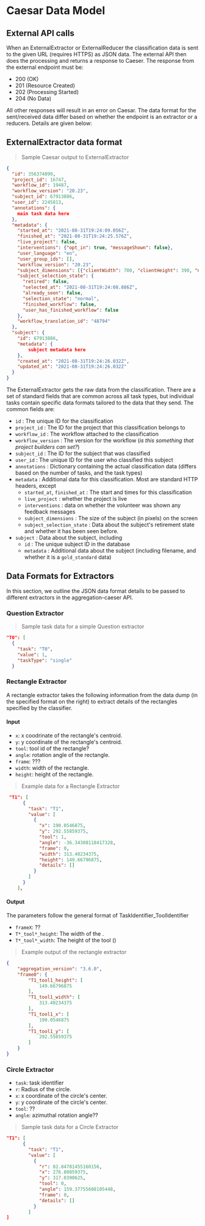 # Caesar Data Model

## External API calls
When an ExternalExtractor or ExternalReducer the classification data is sent to the given URL (requires HTTPS) as JSON data. The external API then does the processing and returns a response to Caeser. The response from the external endpoint must be:

+ 200 (OK) 
+ 201 (Resource Created)
+ 202 (Processing Started)
+ 204 (No Data)

All other responses will result in an error on Caesar. The data format for the sent/received data differ based on whether the endpoint is an extractor or a reducers. Details are given below:

## ExternalExtractor data format

>Sample Caesar output to ExternalExtractor

```json
{
  "id": 356374099,
  "project_id": 16747,
  "workflow_id": 19487,
  "workflow_version": "20.23",
  "subject_id": 67913886,
  "user_id": 2245813,
  "annotations": {
  	main task data here
  },
  "metadata": {
    "started_at": "2021-08-31T19:24:09.056Z",
    "finished_at": "2021-08-31T19:24:25.576Z",
    "live_project": false,
    "interventions": {"opt_in": true, "messageShown": false},
    "user_language": "en",
    "user_group_ids": [],
    "workflow_version": "20.23",
    "subject_dimensions": [{"clientWidth": 700, "clientHeight": 390, "naturalWidth": 700, "naturalHeight": 390}],
    "subject_selection_state": {
      "retired": false,
      "selected_at": "2021-08-31T19:24:08.886Z",
      "already_seen": false,
      "selection_state": "normal",
      "finished_workflow": false,
      "user_has_finished_workflow": false
    },
    "workflow_translation_id": "48794"
  },
  "subject": {
    "id": 67913886,
    "metadata": {
		subject metadata here
    },
    "created_at": "2021-08-31T19:24:26.032Z",
    "updated_at": "2021-08-31T19:24:26.032Z"
  }
}


```
The ExternalExtractor gets the raw data from the classification. There are a set of standard fields that are common across all task types, but individual tasks contain specific data formats tailored to the data that they send. The common fields are:

+ `id` : The unique ID for the classification
+ `project_id` : The ID for the project that this classification belongs to
+ `workflow_id` : The workflow attached to the classification
+ `workflow_version` : The version for the workflow (*is this something that project builders can set?*)
+ `subject_id` : The ID for the subject that was classified
+ `user_id` : The unique ID for the user who classified this subject
+ `annotations` : Dictionary containing the actual classification data (differs based on the number of tasks, and the task types)
+ `metadata` : Additional data for this classification. Most are standard HTTP headers, except
	+ `started_at`, `finished_at` : The start and times for this classification
	+ `live_project` : whether the project is live
	+ `interventions` : data on whether the volunteer was shown any feedback messages
	+ `subject_dimensions` : The size of the subject (in pixels) on the screen
	+ `subject_selection_state` : Data about the subject's retirement state and whether it has been seen before. 
+ `subject` : Data about the subject, including
	+ `id` : The unique subject ID in the database
	+ `metadata` : Additional data about the subject (including filename, and whether it is a `gold_standard` data)

## Data Formats for Extractors
In this section, we outline the JSON data format details to be passed to different extractors in the aggregation-caeser API.

### Question Extractor 

>Sample task data for a simple Question extractor

```json
"T0": [
  {
	"task": "T0",
	"value": 1,
	"taskType": "single"
  }
```

### Rectangle Extractor
A rectangle extractor takes the following information from the data dump (in the specified format on the right) to extract details of the rectangles specified by the classifier.

#### Input
+ `x`: x coodrinate of the rectangle's centroid.
+ `y`: y coordinate of the rectangle's centroid.
+ `tool`: tool id of the rectangle?
+ `angle`: rotation angle of the rectangle.
+ `frame`: ???
+ `width`: width of the rectangle.
+ `height`: height of the rectangle.


> Example data for a Rectangle Extractor

```json
 "T1": [
      {
        "task": "T1",
        "value": [
          {
            "x": 190.0546875,
            "y": 292.55859375,
            "tool": 1,
            "angle": -36.34308118417328,
            "frame": 0,
            "width": 313.40234375,
            "height": 149.66796875,
            "details": []
          }
        ]
      }
    ],
```

#### Output
The parameters follow the general format of TaskIdentifier_ToolIdentifier 

+ `frameX`: ??
+ `T*_tool*_height`: The width of the .
+ `T*_tool*_width`: The height of the tool ()

>Example output of the rectangle extractor

```json
{
    "aggregation_version": "3.6.0",
    "frame0": {
        "T1_tool1_height": [
            149.66796875
        ],
        "T1_tool1_width": [
            313.40234375
        ],
        "T1_tool1_x": [
            190.0546875
        ],
        "T1_tool1_y": [
            292.55859375
        ]
    }
}
```

### Circle Extractor
+ `task`: task identifier
+ `r`: Radius of the circle.
+ `x`: x coordinate of the circle's center.
+ `y`: y coordinate of the circle's center.
+ `tool`: ??
+ `angle`: azimuthal rotation angle??

>Sample task data for a Circle Extractor

```json
"T1": [
      {
        "task": "T1",
        "value": [
          {
            "r": 82.84781455160156,
            "x": 276.80859375,
            "y": 317.0390625,
            "tool": 0,
            "angle": 159.37755608105448,
            "frame": 0,
            "details": []
          }
        ]
]
```


